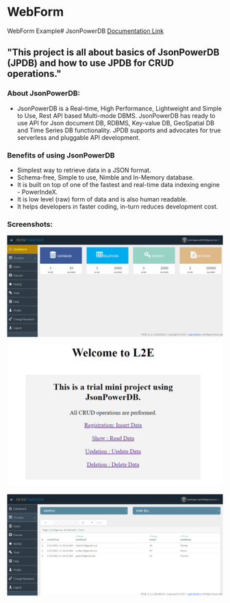 # WebForm
WebForm Example# JsonPowerDB 
[Documentation Link](http://login2explore.com/jpdb/docs.html)

## "This project is all about basics of JsonPowerDB (JPDB) and how to use JPDB for CRUD operations." 

### About JsonPowerDB:

- JsonPowerDB is a Real-time, High Performance, Lightweight and Simple to Use, Rest API based Multi-mode DBMS. JsonPowerDB has ready to use API for Json document DB, RDBMS, Key-value DB, GeoSpatial DB and Time Series DB functionality. JPDB supports and advocates for true serverless and pluggable API development.

### Benefits of using JsonPowerDB

- Simplest way to retrieve data in a JSON format.
- Schema-free, Simple to use, Nimble and In-Memory database.
- It is built on top of one of the fastest and real-time data indexing engine - PowerIndeX.
- It is low level (raw) form of data and is also human readable.
- It helps developers in faster coding, in-turn reduces development cost.
 
 ### Screenshots:

![Dashboard](https://github.com/ppulkit5/WebForm/blob/master/Screenshots/Dashboard.png)
 
![Index Page](https://github.com/ppulkit5/WebForm/blob/master/Screenshots/Index.png)

![Visualize](https://github.com/ppulkit5/WebForm/blob/master/Screenshots/Server.png)
 
